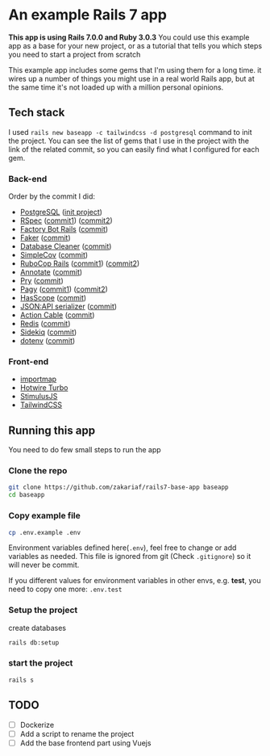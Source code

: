 # An example Rails 7 app

**This app is using Rails 7.0.0 and Ruby 3.0.3** You could use this example app as a base for your new project, or as a tutorial that tells you which steps you need to start a project from scratch

This example app includes some gems that I'm using them for a long time. it wires up
a number of things you might use in a real world Rails app, but at the same time it's not
loaded up with a million personal opinions.

## Tech stack

I used `rails new baseapp -c tailwindcss -d postgresql` command to init the project.
You can see the list of gems that I use in the project with the link of the related commit, so you can easily find what I configured for each gem.

### Back-end

Order by the commit I did:

- [PostgreSQL](https://www.postgresql.org/) ([init project](https://github.com/zakariaf/rails7-base-app/commit/f62b5cfab5a58aff5f233d3f05b5e5b157d5a5c9))
- [RSpec](https://github.com/rspec/rspec-metagem) ([commit1](https://github.com/zakariaf/rails7-base-app/commit/9363d5196130661481ebad2f4067f88b5558ed8e)) ([commit2](https://github.com/zakariaf/rails7-base-app/commit/98b97191858a41055c624a9668627a63efa2393f))
- [Factory Bot Rails](https://github.com/thoughtbot/factory_bot_rails) ([commit](https://github.com/zakariaf/rails7-base-app/commit/6345a47aab301abf731678bc70a29af67c8d6d64))
- [Faker](https://github.com/faker-ruby/faker) ([commit](https://github.com/zakariaf/rails7-base-app/commit/436743fccee0e9f2d72a2af556dcb2bccea0d44e))
- [Database Cleaner](https://github.com/DatabaseCleaner/database_cleaner) ([commit](https://github.com/zakariaf/rails7-base-app/commit/653e37e65260ad1b28f699d08ddf206054800810))
- [SimpleCov](https://github.com/simplecov-ruby/simplecov) ([commit](https://github.com/zakariaf/rails7-base-app/commit/a1e629b26bf45f008d27ca4ae1a794de65581e2c))
- [RuboCop Rails](https://github.com/toshimaru/rubocop-rails_config) ([commit1](https://github.com/zakariaf/rails7-base-app/commit/abfdce196721e517b9391b618093506fe062c499)) ([commit2](https://github.com/zakariaf/rails7-base-app/commit/89e675b793a0467b271e91c85215a6539bcc4b57))
- [Annotate](https://github.com/ctran/annotate_models) ([commit](https://github.com/zakariaf/rails7-base-app/commit/5c2a5d2480bbfdd7afd148fc08dc02bda324fc0e))
- [Pry](https://github.com/pry/pry) ([commit](https://github.com/zakariaf/rails7-base-app/commit/fd94d91fda2e28293266b3f210801e8462fad4cb))
- [Pagy](https://github.com/ddnexus/pagy) ([commit1](https://github.com/zakariaf/rails7-base-app/commit/f5c4839ba05fe8a927bb18e06e89b0fb20f12045)) ([commit2](https://github.com/zakariaf/rails7-base-app/commit/090194eb6912a72ec23349afbca1d3e211204769))
- [HasScope](https://github.com/heartcombo/has_scope) ([commit](https://github.com/zakariaf/rails7-base-app/commit/a1564e9f8ee645b5b6394bc99608d57eef95b830))
- [JSON:API serializer](https://github.com/jsonapi-serializer/jsonapi-serializer) ([commit](https://github.com/zakariaf/rails7-base-app/commit/c57cb9db2c0df761e48bdae77971d5fd093033bb))
- [Action Cable](https://guides.rubyonrails.org/action_cable_overview.html) ([commit](https://github.com/zakariaf/rails7-base-app/commit/3d6bd4194c3a992c838093bb8c8c7332784cffba))
- [Redis](https://redis.io/) ([commit](https://github.com/zakariaf/rails7-base-app/commit/3d6bd4194c3a992c838093bb8c8c7332784cffba))
- [Sidekiq](https://github.com/mperham/sidekiq) ([commit](https://github.com/zakariaf/rails7-base-app/commit/f7b759d9d42ce3444a04978fe2cbfc66cd120250))
- [dotenv](https://github.com/bkeepers/dotenv) ([commit](https://github.com/zakariaf/rails7-base-app/commit/3aaa696c4228aac2dac40ff42591f07dc74a62bb))

### Front-end

- [importmap](https://github.com/rails/importmap-rails)
- [Hotwire Turbo](https://hotwired.dev/)
- [StimulusJS](https://stimulus.hotwired.dev/)
- [TailwindCSS](https://tailwindcss.com/)

## Running this app

You need to do few small steps to run the app

### Clone the repo

```sh
git clone https://github.com/zakariaf/rails7-base-app baseapp
cd baseapp
```

### Copy example file

```sh
cp .env.example .env
```

Environment variables defined here(`.env`), feel free to change or add variables as needed.
This file is ignored from git (Check `.gitignore`) so it will never be commit.

If you different values for environment variables in other envs, e.g. **test**, you need to copy one more: `.env.test`

### Setup the project

create databases

```sh
rails db:setup
```

### start the project

```sh
rails s
```

## TODO

- [ ] Dockerize
- [ ] Add a script to rename the project
- [ ] Add the base frontend part using Vuejs
